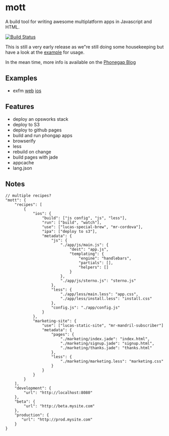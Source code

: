 # mott

A build tool for writing awesome multiplatform apps in Javascript and HTML.

[![Build Status](https://secure.travis-ci.org/imlucas/mott.png)](http://travis-ci.org/imlucas/mott)

This is still a very early release as we"re still doing some housekeeping but have a
look at the [example](https://github.com/imlucas/mott/tree/master/examples) for usage.


In the mean time, more info is available on the [Phonegap Blog](http://phonegap.com/blog/2013/04/23/story-behind-exfm/)

## Examples

 * exfm [web](http://assets.extension.fm) [ios](https://itunes.apple.com/us/app/exfm/id440394777?mt=8)

## Features

* deploy an opsworks stack
* deploy to S3
* deploy to github pages
* build and run phongap apps
* browserify
* less
* rebuild on change
* build pages with jade
* appcache
* lang.json

## Notes

    // multiple recipes?
    "mott": {
        "recipes": [
            {
                "ios": {
                    "build": ["js config", "js", "less"],
                    "run": ["build", "watch"],
                    "use": ["lucas-special-brew", "mr-cordova"],
                    "ipa": ["deploy to s3"],
                    "metadata": {
                        "js": {
                            "./app/js/main.js": {
                                "dest": "app.js",
                                "templating": {
                                    "engine": "handlebars",
                                    "partials": [],
                                    "helpers": []
                                }
                            },
                            "./app/js/sterno.js": "sterno.js"
                        },
                        "less": {
                            "./app/less/main.less": "app.css",
                            "./app/less/install.less": "install.css"
                        },
                        "config.js": "./app/config.js"
                    }
                },
                "marketing-site": {
                    "use": ["lucas-static-site", "mr-mandril-subscriber"]
                    "metadata": {
                        "pages": {
                            "./marketing/index.jade": "index.html",
                            "./marketing/signup.jade": "signup.html",
                            "./marketing/thanks.jade": "thanks.html"
                        },
                        "less": {
                            "./marketing/marketing.less": "marketing.css"
                        }
                    }
                }
            }
        ],
        "development": {
            "url": "http://localhost:8080"
        },
        "beta": {
            "url": "http://beta.mysite.com"
        },
        "production": {
           "url": "http://prod.mysite.com"
        }
    }
